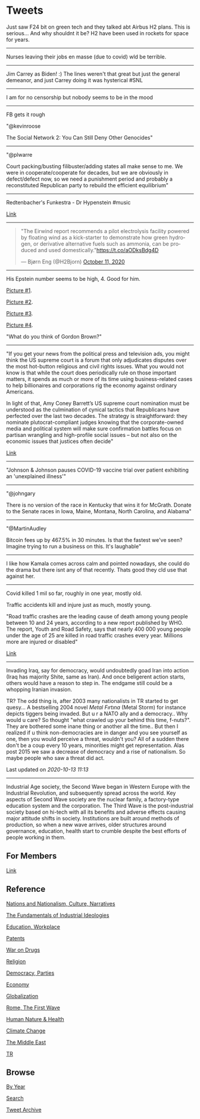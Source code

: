 # Tweets

Just saw F24 bit on green tech and they talked abt Airbus H2
plans. This is serious... And why shouldnt it be? H2 have been used in
rockets for space for years.

---

Nurses leaving their jobs en masse (due to covid) wld be terrible.

---

Jim Carrey as Biden! :) The lines weren't that great but just the
general demeanor, and just Carrey doing it was hysterical \#SNL

---

I am for no censorship but nobody seems to be in the mood

---

FB gets it rough

"@kevinroose

The Social Network 2: You Can Still Deny Other Genocides"

---

"@plwarre

Court packing/busting filibuster/adding states all make sense to
me. We were in cooperate/cooperate for decades, but we are obviously
in defect/defect now, so we need a punishment period and probably a
reconstituted Republican party to rebuild the efficient equilibrium"

---

Redtenbacher's Funkestra - Dr Hypenstein \#music

[Link](https://youtu.be/Rz_pjZQTiWQ)

---

<blockquote class="twitter-tweet"><p lang="en" dir="ltr">&quot;The Eirwind report recommends a pilot electrolysis facility powered by floating wind as a kick-starter to demonstrate how green hydrogen, or derivative alternative fuels such as ammonia, can be produced and used domestically.&quot;<a href="https://t.co/aODksBdg4D">https://t.co/aODksBdg4D</a></p>&mdash; Bjørn Eng (@H2Bjorn) <a href="https://twitter.com/H2Bjorn/status/1315270819258552320?ref_src=twsrc%5Etfw">October 11, 2020</a></blockquote> <script async src="https://platform.twitter.com/widgets.js" charset="utf-8"></script>

---

His Epstein number seems to be high, 4. Good for him.

[Picture \#1](https://pbs.twimg.com/media/EkMd6XPXkAES7PO?format=jpg&name=small).

[Picture \#2](https://pbs.twimg.com/media/EkMd0OyXYAAZK_e?format=jpg&name=small).

[Picture \#3](https://pbs.twimg.com/media/EgPfBQdWoAEFmsW?format=jpg&name=small).

[Picture \#4](https://pbs.twimg.com/media/EgPe-HTWkAAKbbl?format=jpg&name=small).

"What do you think of Gordon Brown?"

---

"If you get your news from the political press and television ads, you
might think the US supreme court is a forum that only adjudicates
disputes over the most hot-button religious and civil rights
issues. What you would not know is that while the court does
periodically rule on those important matters, it spends as much or
more of its time using business-related cases to help billionaires and
corporations rig the economy against ordinary Americans.

In light of that, Amy Coney Barrett’s US supreme court nomination must
be understood as the culmination of cynical tactics that Republicans
have perfected over the last two decades. The strategy is
straightforward: they nominate plutocrat-compliant judges knowing that
the corporate-owned media and political system will make sure
confirmation battles focus on partisan wrangling and high-profile
social issues – but not also on the economic issues that justices
often decide"

[Link](https://www.dailyposter.com/p/heres-why-big-money-wants-barrett)

---

"Johnson & Johnson pauses COVID-19 vaccine trial over patient
exhibiting an 'unexplained illness'"

---

"@johngary

There is no version of the race in Kentucky that wins it for
McGrath. Donate to the Senate races in Iowa, Maine, Montana, North
Carolina, and Alabama"

---

"@MartinAudley

Bitcoin fees up by 467.5% in 30 minutes. Is that the fastest we've
seen? Imagine trying to run a business on this. It's laughable"

---

I like how Kamala comes across calm and pointed nowadays, she could do
the drama but there isnt any of that recently. Thats good they cld use
that against her.

---

Covid killed 1 mil so far, roughly in one year, mostly old.

Traffic accidents kill and injure just as much, mostly young.

"Road traffic crashes are the leading cause of death among young
people between 10 and 24 years, according to a new report published by
WHO. The report, Youth and Road Safety, says that nearly 400 000 young
people under the age of 25 are killed in road traffic crashes every
year. Millions more are injured or disabled"

[Link](https://www.who.int/mediacentre/news/releases/2007/pr17/en/)

---

Invading Iraq, say for democracy, would undoubtedly goad Iran into
action (Iraq has majority Shite, same as Iran). And once beligerent
action starts, others would have a reason to step in. The endgame
still could be a whopping Iranian invasion.

TR? The odd thing is, after 2003 many nationalists in TR started to
get quesy... A bestselling 2004 novel *Metal Fırtına* (Metal Storm)
for instance depicts tiggers being invaded. But u r a NATO ally and a
democracy.. Why would u care? So thought "what crawled up your behind
this time, f-nuts?". They are bothered some inane thing or another all
the time.. But then I realized if u think non-democracies are in
danger and you see yourself as one, then you would perceive a threat,
wouldn't you? All of a sudden there don't be a coup every 10 years,
minorities might get representation. Alas post 2015 we saw a decrease
of democracy and a rise of nationalism. So maybe people who saw a
threat did act.

Last updated on *2020-10-13 11:13*

---

Industrial Age society, the Second Wave began in Western Europe with
the Industrial Revolution, and subsequently spread across the
world. Key aspects of Second Wave society are the nuclear family, a
factory-type education system and the corporation. The Third Wave is
the post-industrial society based on hi-tech with all its benefits and
adverse effects causing major attitude shifts in society. Institutions
are built around methods of production, so when a new wave arrives,
older structures around governance, education, health start to crumble
despite the best efforts of people working in them.

## For Members

[Link](https://thirdwave-members.herokuapp.com)

## Reference

[Nations and Nationalism, Culture, Narratives](/2013/02/nations-and-nationalism.md)

[The Fundamentals of Industrial Ideologies](/2011/04/fundamentals-of-industrial-ideologies.md)

[Education, Workplace](2017/09/education-workplace.md)

[Patents](/2018/09/patents.md)

[War on Drugs](/2019/11/war-on-drugs.md)

[Religion](/2015/04/god-religion.md)

[Democracy, Parties](/2016/11/democracy.md)

[Economy](/2018/05/economy.md)

[Globalization](/2018/09/globalization.md)

[Rome, The First Wave](/2017/12/rome.md)

[Human Nature & Health](/2020/07/human-nature.md)

[Climate Change](/2018/12/climate.md)

[The Middle East](/2019/07/middleeast.md)

[TR](../tr)

## Browse

[By Year](years.md)

[Search](search.html)

[Tweet Archive](/tweets/README.md)

